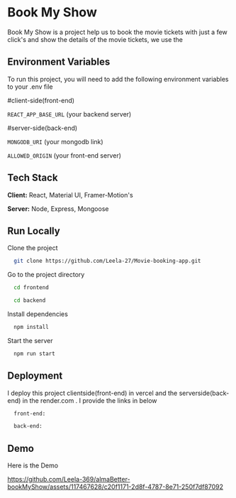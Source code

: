 
# Book My Show
Book My Show is a project help us to book the movie tickets with just a few click's and show the details of the movie tickets, we use the 


## Environment Variables

To run this project, you will need to add the following environment variables to your .env file

#client-side(front-end)

`REACT_APP_BASE_URL` (your backend server)

#server-side(back-end)

`MONGODB_URI` (your mongodb link)

`ALLOWED_ORIGIN` (your front-end server)


## Tech Stack

**Client:** React, Material UI, Framer-Motion's

**Server:** Node, Express, Mongoose


## Run Locally

Clone the project

```bash
  git clone https://github.com/Leela-27/Movie-booking-app.git
```

Go to the project directory

```bash
  cd frontend

  cd backend
```

Install dependencies

```bash
  npm install
```

Start the server

```bash
  npm run start
```


## Deployment

I deploy this project clientside(front-end) in vercel and the serverside(back-end) in the render.com . I provide the links in below

```bash
  front-end: 

  back-end: 
```


## Demo

Here is the Demo

https://github.com/Leela-369/almaBetter-bookMyShow/assets/117467628/c20f1171-2d8f-4787-8e71-250f7df87092

